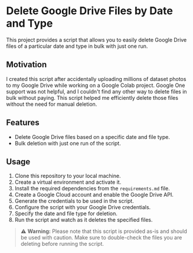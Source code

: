 # Delete Google Drive Files by Date and Type
This project provides a script that allows you to easily delete Google Drive files of a particular date and type in bulk with just one run. 

## Motivation
I created this script after accidentally uploading millions of dataset photos to my Google Drive while working on a Google Colab project. Google One support was not helpful, and I couldn't find any other way to delete files in bulk without paying. This script helped me efficiently delete those files without the need for manual deletion.

## Features
- Delete Google Drive files based on a specific date and file type.
- Bulk deletion with just one run of the script.

## Usage
1. Clone this repository to your local machine.
2. Create a virtual environment and activate it.
3. Install the required dependencies from the `requirements.md` file.
4. Create a Google Cloud account and enable the Google Drive API.
5. Generate the credentials to be used in the script.
6. Configure the script with your Google Drive credentials.
7. Specify the date and file type for deletion.
8. Run the script and watch as it deletes the specified files.

> ⚠️ **Warning:** Please note that this script is provided as-is and should be used with caution. Make sure to double-check the files you are deleting before running the script.

